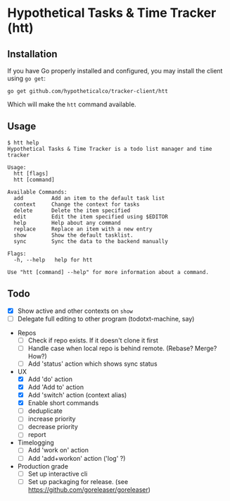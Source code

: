 # Hypothetical Tasks & Time Tracker (htt)

## Installation

If you have Go properly installed and configured, you may install the client using `go get`:

```
go get github.com/hypotheticalco/tracker-client/htt
```

Which will make the `htt` command available.

## Usage

```shell
$ htt help
Hypothetical Tasks & Time Tracker is a todo list manager and time tracker

Usage:
  htt [flags]
  htt [command]

Available Commands:
  add         Add an item to the default task list
  context     Change the context for tasks
  delete      Delete the item specified
  edit        Edit the item specified using $EDITOR
  help        Help about any command
  replace     Replace an item with a new entry
  show        Show the default tasklist.
  sync        Sync the data to the backend manually

Flags:
  -h, --help   help for htt

Use "htt [command] --help" for more information about a command.
```

## Todo


- [x] Show active and other contexts on `show`
- [ ] Delegate full editing to other program (todotxt-machine, say)
- Repos
  - [ ] Check if repo exists. If it doesn't clone it first
  - [ ] Handle case when local repo is behind remote. (Rebase? Merge? How?)
  - [ ] Add 'status' action which shows sync status
- UX
  - [x] Add 'do' action
  - [x] Add 'Add to' action
  - [x] Add 'switch' action (context alias)
  - [x] Enable short commands
  - [ ] deduplicate
  - [ ] increase priority
  - [ ] decrease priority
  - [ ] report
- Timelogging
  - [ ] Add 'work on' action
  - [ ] Add 'add+workon' action ('log' ?)
- Production grade
  - [ ] Set up interactive cli
  - [ ] Set up packaging for release. (see https://github.com/goreleaser/goreleaser)